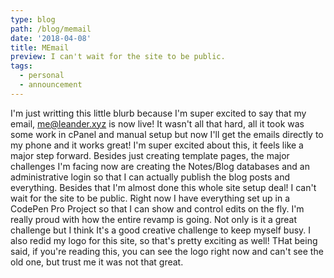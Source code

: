 ```yaml
---
type: blog
path: /blog/memail
date: '2018-04-08'
title: MEmail
preview: I can't wait for the site to be public.
tags:
  - personal
  - announcement
---
```


I'm just writting this little blurb because I'm super excited to say that my email, me@leander.xyz is now live! It wasn't all that hard, all it took was some work in cPanel and manual setup but now I'll get the emails directly to my phone and it works great! I'm super excited about this, it feels like a major step forward. Besides just creating template pages, the major challenges I'm facing now are creating the Notes/Blog databases and an administrative login so that I can actually publish the blog posts and everything. Besides that I'm almost done this whole site setup deal! I can't wait for the site to be public. Right now I have everything set up in a CodePen Pro Project so that I can show and control edits on the fly. I'm really proud with how the entire revamp is going. Not only is it a great challenge but I think It's a good creative challenge to keep myself busy. I also redid my logo for this site, so that's pretty exciting as well! THat being said, if you're reading this, you can see the logo right now and can't see the old one, but trust me it was not that great.
